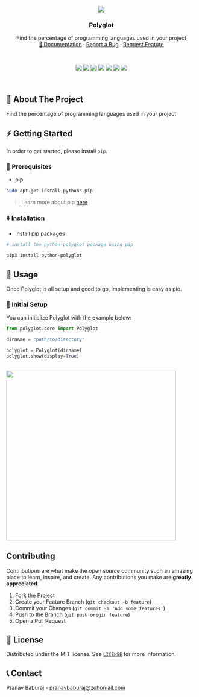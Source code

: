 <!-- PROJECT LOGO -->

<br />
<p align="center">
  <img src="https://user-images.githubusercontent.com/70764593/114295267-c9cdb780-9ac1-11eb-94aa-f864328d6845.png" aly="logo">
  <h3 align="center">Polyglot</h3>

  <p align="center">
    Find the percentage of programming languages used in your project
    <br />
    <a href="https://github.com/pranavbaburaj/polyglot/blob/main/docs/README.md">📖 Documentation</a>
    ·
    <a href="https://github.com/pranavbaburaj/polyglot/issues">Report a Bug</a>
    ·
    <a href="https://github.com/pranavbaburaj/polyglot/pulls">Request Feature</a>
  </p>
  <br>
  <p align="center">
    <img src="https://static.pepy.tech/badge/python-polyglot">
    <img src="https://img.shields.io/discord/808537055177080892.svg">
    <img src="https://badges.frapsoft.com/os/v1/open-source.svg?v=103">
    <img src="https://img.shields.io/github/last-commit/pranavbaburaj/polyglot">
    <a href="https://twitter.com/intent/tweet?text=Find%20the%20percentage%20of%20programming%20languages%20in%20your%20project&url=https://github.com/pranavbaburaj/polyglot&via=baburaj_pranav&hashtags=developers,polyglot,language"><img src="https://img.shields.io/twitter/url/http/shields.io.svg?style=social"></a>
    <img src="https://tokei.rs/b1/github/pranavbaburaj/polyglot">
    <img src="https://api.codacy.com/project/badge/Grade/601da323f4ea482f9c2ee7f4164e8ee9">
  </p>

  <br />

</p>


## 🙉 About The Project

Find the percentage of programming languages used in your project

<!-- GETTING STARTED -->

## ⚡ Getting Started

In order to get started, please install `pip`.

### 📝 Prerequisites

- pip

```sh
sudo apt-get install python3-pip
```

> Learn more about pip [here](https://pip.pypa.io/en/stable/installing/)

### ⬇️ Installation

- Install pip packages

```sh
# install the python-polyglot package using pip

pip3 install python-polyglot
```

## 🎉 Usage

Once Polyglot is all setup and good to go, implementing is easy as pie.

### 🔰 Initial Setup

You can initialize Polyglot with the example below:

```python
from polyglot.core import Polyglot

dirname = "path/to/directory"

polyglot = Polyglot(dirname)
polyglot.show(display=True)
```

<br>
<img src="https://github.com/pranavbaburaj/polyglot/blob/main/docs/polyglot-result.png?raw=true" height="450">

<!--
```
+-------------------------+---------+-------+-------+
|         Language        |  Files  | Total | Blank |
+-------------------------+---------+-------+-------+
|       Unknown file      | 13.89 % |   5   |   0   |
|           YAML          |  2.78 % |   1   |   0   |
| GCC Machine Description |  8.33 % |   3   |   0   |
|           Text          | 13.89 % |   5   |   0   |
|          Python         | 55.56 % |   20  |   0   |
|           TOML          |  2.78 % |   1   |   0   |
|           JSON          |  2.78 % |   1   |   0   |
+-------------------------+---------+-------+-------+


+-------------------------+---------+-------+-------+
|         Language        |  Lines  | Total | Blank |
+-------------------------+---------+-------+-------+
|       Unknown file      | 29.67 % |  3491 |  101  |
|           YAML          | 58.35 % |  6865 |   1   |
| GCC Machine Description |  2.97 % |  349  |   90  |
|           Text          |  0.31 % |   36  |   4   |
|          Python         |  8.07 % |  949  |  205  |
|           TOML          |  0.59 % |   70  |   14  |
|           JSON          |  0.04 % |   5   |   0   |
+-------------------------+---------+-------+-------+
```
-->

<!-- CONTRIBUTING -->

## Contributing

Contributions are what make the open source community such an amazing place to learn, inspire, and create. Any contributions you make are **greatly appreciated**.

1. [Fork](https://github.com/pranavbaburaj/polyglot/fork) the Project
2. Create your Feature Branch (`git checkout -b feature`)
3. Commit your Changes (`git commit -m 'Add some features'`)
4. Push to the Branch (`git push origin feature`)
5. Open a Pull Request

<!-- LICENSE -->

## 📰 License

Distributed under the MIT license. See [`LICENSE`](https://github.com/pranavbaburaj/polyglot/blob/main/LICENSE) for more information.

<!-- CONTACT -->

## 📞 Contact

Pranav Baburaj - pranavbaburaj@zohomail.com
